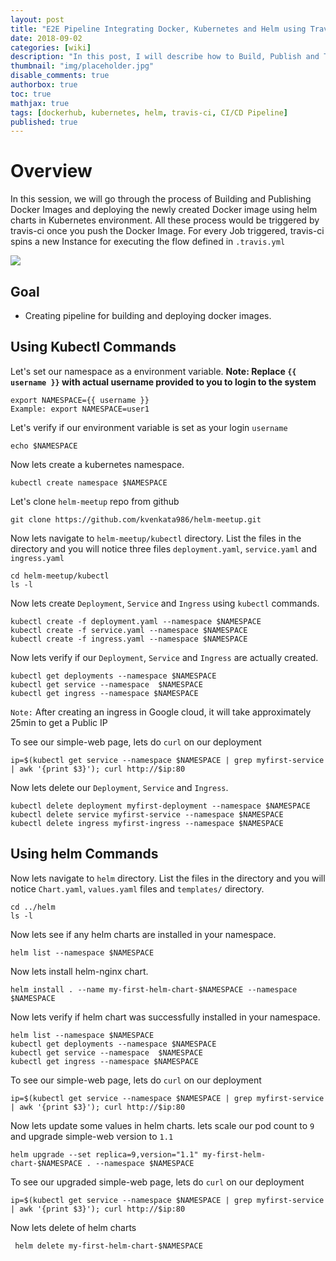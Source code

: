 ```yaml
---
layout: post
title: "E2E Pipeline Integrating Docker, Kubernetes and Helm using Travis-ci"
date: 2018-09-02
categories: [wiki]
description: "In this post, I will describe how to Build, Publish and Test Docker Images"
thumbnail: "img/placeholder.jpg"
disable_comments: true
authorbox: true
toc: true
mathjax: true
tags: [dockerhub, kubernetes, helm, travis-ci, CI/CD Pipeline]
published: true
---
```


# Overview

In this session, we will go through the process of Building and Publishing Docker Images and deploying the newly created Docker image using helm charts in Kubernetes environment. All these process would be triggered by travis-ci once you push the Docker Image. For every Job triggered, travis-ci spins a new Instance for executing the flow  defined in `.travis.yml` 

![](/images/Travis-Overview.png)

## Goal

- Creating pipeline for building and deploying docker images.

## Using Kubectl Commands

Let's set our namespace as a environment variable. **Note: Replace `{{ username }}` with actual username provided to you to login to the system**

    export NAMESPACE={{ username }}
    Example: export NAMESPACE=user1

Let's verify if our environment variable is set as your login `username`

    echo $NAMESPACE

Now lets create a kubernetes namespace.

    kubectl create namespace $NAMESPACE

Let's clone `helm-meetup` repo from github

	git clone https://github.com/kvenkata986/helm-meetup.git

Now lets navigate to `helm-meetup/kubectl` directory. List the files in the directory and you will notice three files `deployment.yaml`, `service.yaml` and `ingress.yaml`

    cd helm-meetup/kubectl
    ls -l

Now lets create `Deployment`, `Service` and `Ingress` using `kubectl` commands.

    kubectl create -f deployment.yaml --namespace $NAMESPACE
    kubectl create -f service.yaml --namespace $NAMESPACE
    kubectl create -f ingress.yaml --namespace $NAMESPACE

Now lets verify if our `Deployment`, `Service` and `Ingress` are actually created.

    kubectl get deployments --namespace $NAMESPACE
    kubectl get service --namespace  $NAMESPACE
    kubectl get ingress --namespace $NAMESPACE

`Note:` After creating an ingress in Google cloud, it will take approximately 25min to get a Public IP

To see our simple-web page, lets do `curl` on our deployment

    ip=$(kubectl get service --namespace $NAMESPACE | grep myfirst-service | awk '{print $3}'); curl http://$ip:80

Now lets delete our `Deployment`, `Service` and `Ingress`.

    kubectl delete deployment myfirst-deployment --namespace $NAMESPACE
    kubectl delete service myfirst-service --namespace $NAMESPACE
    kubectl delete ingress myfirst-ingress --namespace $NAMESPACE

## Using helm Commands

Now lets navigate to `helm` directory. List the files in the directory and you will notice `Chart.yaml`, `values.yaml` files and `templates/` directory.

    cd ../helm
    ls -l

Now lets see if any helm charts are installed in your namespace.

    helm list --namespace $NAMESPACE

Now lets install helm-nginx chart.

    helm install . --name my-first-helm-chart-$NAMESPACE --namespace $NAMESPACE

Now lets verify if helm chart was successfully installed in your namespace.

    helm list --namespace $NAMESPACE
    kubectl get deployments --namespace $NAMESPACE
    kubectl get service --namespace  $NAMESPACE
    kubectl get ingress --namespace $NAMESPACE

To see our simple-web page, lets do `curl` on our deployment

    ip=$(kubectl get service --namespace $NAMESPACE | grep myfirst-service | awk '{print $3}'); curl http://$ip:80

Now lets update some values in helm charts. lets scale our pod count to `9` and upgrade simple-web version to `1.1`

    helm upgrade --set replica=9,version="1.1" my-first-helm-chart-$NAMESPACE . --namespace $NAMESPACE

To see our upgraded simple-web page, lets do `curl` on our deployment

    ip=$(kubectl get service --namespace $NAMESPACE | grep myfirst-service | awk '{print $3}'); curl http://$ip:80

Now lets delete of helm charts

     helm delete my-first-helm-chart-$NAMESPACE





